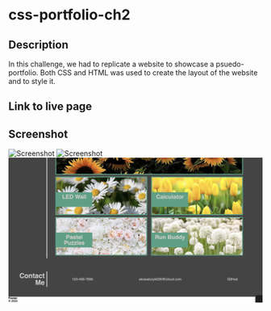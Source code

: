 # css-portfolio-ch2

## Description
In this challenge, we had to replicate a website to showcase a psuedo-portfolio. Both CSS and HTML was used to create the layout of the website and to style it.

## Link to live page

## Screenshot

![Screenshot](Assets/website%201.png)
![Screenshot](Assets/website%202.png)
![Screenshot](Assets/website%203.png)



